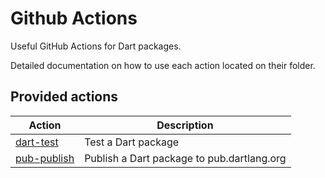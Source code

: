 # Github Actions

Useful GitHub Actions for Dart packages.

Detailed documentation on how to use each action located on their folder.

## Provided actions

| Action                     | Description                                |
|----------------------------|--------------------------------------------|
| [dart-test](dart-test)     | Test a Dart package                        |
| [pub-publish](pub-publish) | Publish a Dart package to pub.dartlang.org |
